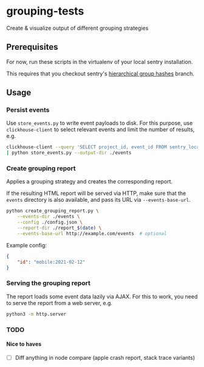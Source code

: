 # grouping-tests
Create &amp; visualize output of different grouping strategies

## Prerequisites

For now, run these scripts in the virtualenv of your local sentry installation.

This requires that you checkout sentry's [hierarchical group hashes](https://github.com/getsentry/sentry/pull/23861) branch.

## Usage

### Persist events

Use ``store_events.py`` to write event payloads to disk. For this purpose, use ``clickhouse-client`` to select relevant events and limit the number of results, e.g.

```bash
clickhouse-client --query 'SELECT project_id, event_id FROM sentry_local LIMIT 100' \
| python store_events.py --output-dir ./events
```

### Create grouping report

Applies a grouping strategy and creates the corresponding report.

If the resulting HTML report will be served via HTTP, make sure that the ``events``
directory is also available, and pass its URL via ``--events-base-url``.

```bash
python create_grouping_report.py \
    --events-dir ./events \
    --config ./config.json \
    --report-dir ./report_$(date) \
    --events-base-url http://example.com/events  # optional
```

Example config:

```json
{
    "id": "mobile:2021-02-12"
}
```

### Serving the grouping report

The report loads some event data lazily via AJAX. For this to work, you need to
serve the report from a web server, e.g.

```bash
python3 -m http.server
```

### TODO

#### Nice to haves

- [ ] Diff anything in node compare (apple crash report, stack trace variants)
